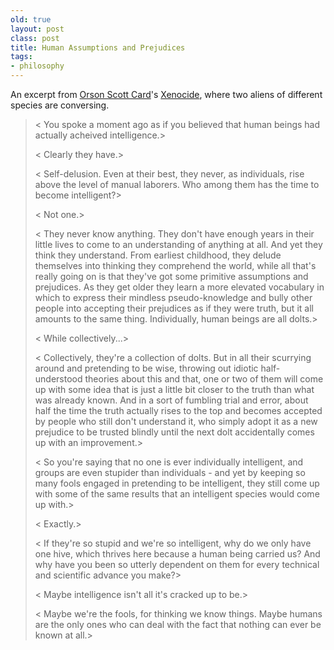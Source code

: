 ```yaml
---
old: true
layout: post
class: post
title: Human Assumptions and Prejudices
tags:
- philosophy
---
```


An excerpt from [Orson Scott Card](http://en.wikipedia.org/wiki/Orson_Scott_Card)'s [Xenocide](http://en.wikipedia.org/wiki/Xenocide), where two aliens of different species are conversing.

> < You spoke a moment ago as if you believed that human beings had actually acheived intelligence.>
>
> < Clearly they have.>
>
> < Self-delusion. Even at their best, they never, as individuals, rise above the level of manual laborers. Who among them has the time to become intelligent?>
>
> < Not one.>
>
> < They never know anything. They don't have enough years in their little lives to come to an understanding of anything at all. And yet they think they understand. From earliest childhood, they delude themselves into thinking they comprehend the world, while all that's really going on is that they've got some primitive assumptions and prejudices. As they get older they learn a more elevated vocabulary in which to express their mindless pseudo-knowledge and bully other people into accepting their prejudices as if they were truth, but it all amounts to the same thing. Individually, human beings are all dolts.>
>
> < While collectively...>
>
> < Collectively, they're a collection of dolts. But in all their scurrying around and pretending to be wise, throwing out idiotic half-understood theories about this and that, one or two of them will come up with some idea that is just a little bit closer to the truth than what was already known. And in a sort of fumbling trial and error, about half the time the truth actually rises to the top and becomes accepted by people who still don't understand it, who simply adopt it as a new prejudice to be trusted blindly until the next dolt accidentally comes up with an improvement.>
>
> < So you're saying that no one is ever individually intelligent, and groups are even stupider than individuals - and yet by keeping so many fools engaged in pretending to be intelligent, they still come up with some of the same results that an intelligent species would come up with.>
>
> < Exactly.>
>
> < If they're so stupid and we're so intelligent, why do we only have one hive, which thrives here because a human being carried us? And why have you been so utterly dependent on them for every technical and scientific advance you make?>
>
> < Maybe intelligence isn't all it's cracked up to be.>
>
> < Maybe we're the fools, for thinking we know things. Maybe humans are the only ones who can deal with the fact that nothing can ever be known at all.>

